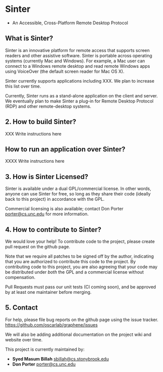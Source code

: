 # Sinter

* An Accessible, Cross-Platform Remote Desktop Protocol

## What is Sinter?

Sinter is an innovative platform for remote access that supports
screen readers and other assistive software.  Sinter is portable
across operating systems (currently Mac and Windows).  For example, a
Mac user can connect to a Windows remote desktop and read remote
Windows apps using VoiceOver (the default screen reader for Mac OS X).

Sinter currently supports applications including XXX.
We plan to increase this list over time.

Currently, Sinter runs as a stand-alone application on the client and
server.  We eventually plan to make Sinter a plug-in for Remote
Desktop Protocol (RDP) and other remote-desktop systems.

## 2. How to build Sinter?

XXX Write instructions here

## How to run an application over Sinter?

XXXX Write instructions here

## 3. How is Sinter Licensed?

Sinter is available under a dual GPL/commercial license.  In other words,
anyone can use Sinter for free, so long as they share their code (ideally back to this project)
in accordance with the GPL.

Commercial licensing is also available; contact Don Porter <porter@cs.unc.edu> for more information.

## 4. How to contribute to Sinter?

We would love your help!  To contribute code to the project, please
create pull request on the github page.

Note that we require all patches to be signed off by the author,
indicating that you are authorized to contribute this code to the
project.  By contributing code to this project, you are also agreeing
that your code may be distributed under _both_ the GPL and a
commercial license without compensation.

Pull Requests must pass our unit tests (CI coming soon), and be approved by
at least one maintainer before merging.

## 5. Contact

For help, please file bug reports on the github page using the issue tracker.
        <https://github.com/oscarlab/graphene/issues>

We will also be adding additional documentation on the project wiki and website
over time.

This project is currently maintained by:
  - __Syed Masum Billah__ <sbillah@cs.stonybrook.edu>
  - __Don Porter__ <porter@cs.unc.edu>
